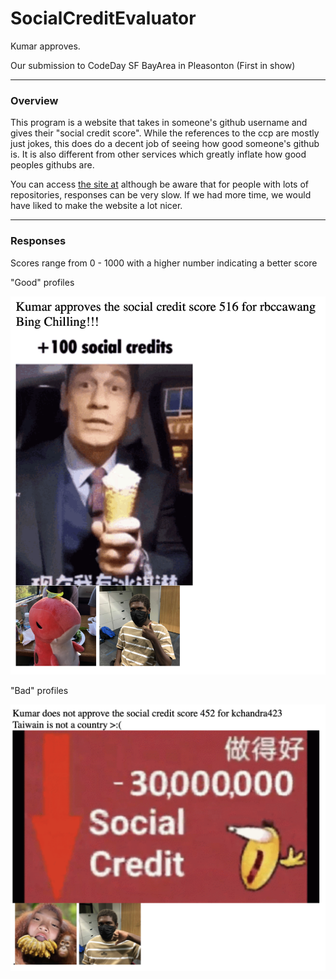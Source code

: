 # SocialCreditEvaluator

Kumar approves.

Our submission to CodeDay SF BayArea in Pleasonton (First in show)

***

### Overview

This program is a website that takes in someone's github username and gives their "social credit score". While the
references to the ccp are mostly just jokes, this does do a decent job of seeing how good someone's github is. It is
also different from other services which greatly inflate how good peoples githubs are.

You can access [the site at](https://socialcreditevaluator-production.up.railway.app)
although be aware that for people with lots of repositories, responses can be very slow. If we had more time, we would
have liked to make the website a lot nicer.

***

### Responses

Scores range from 0 - 1000 with a higher number indicating a better score

"Good" profiles

![Approved](assets/Approved.png)

"Bad" profiles

![Disapproved](assets/Disapproved.png)
